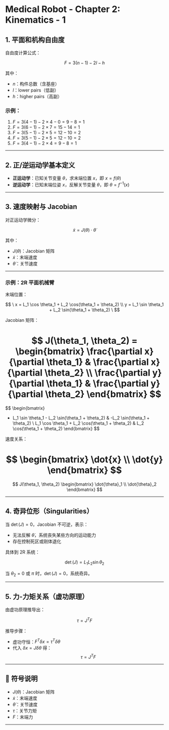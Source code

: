 # Medical Robot - Chapter 2: Kinematics - 1

## 1. 平面和机构自由度

自由度计算公式：

$$
F = 3(n - 1) - 2l - h
$$

其中：

- $n$：构件总数（含基座）
- $l$：lower pairs（低副）
- $h$：higher pairs（高副）

### 示例：

1. $F = 3(4-1) - 2 \times 4 - 0 = 9 - 8 = 1$
2. $F = 3(6-1) - 2 \times 7 = 15 - 14 = 1$
3. $F = 3(5-1) - 2 \times 5 = 12 - 10 = 2$
4. $F = 3(5-1) - 2 \times 5 = 12 - 10 = 2$
5. $F = 3(4-1) - 2 \times 4 = 9 - 8 = 1$

---

## 2. 正/逆运动学基本定义

- **正运动学**：已知关节变量 $\theta$，求末端位置 $x$，即 $x = f(\theta)$
- **逆运动学**：已知末端位姿 $x$，反解关节变量 $\theta$，即 $\theta = f^{-1}(x)$

---

## 3. 速度映射与 Jacobian

对正运动学微分：

$$
\dot{x} = J(\theta) \cdot \dot{\theta}
$$

其中：

- $J(\theta)$：Jacobian 矩阵
- $\dot{x}$：末端速度
- $\dot{\theta}$：关节速度

---

### 示例：2R 平面机械臂

末端位置：

$$
\
x = L_1 \cos \theta_1 + L_2 \cos(\theta_1 + \theta_2) \\
y = L_1 \sin \theta_1 + L_2 \sin(\theta_1 + \theta_2)
\
$$

Jacobian 矩阵：

$$
J(\theta_1, \theta_2) =
\begin{bmatrix}
\frac{\partial x}{\partial \theta_1} & \frac{\partial x}{\partial \theta_2} \\
\frac{\partial y}{\partial \theta_1} & \frac{\partial y}{\partial \theta_2}
\end{bmatrix}
$$
=
$$
\begin{bmatrix}
- L_1 \sin \theta_1 - L_2 \sin(\theta_1 + \theta_2) & -L_2 \sin(\theta_1 + \theta_2) \\
L_1 \cos \theta_1 + L_2 \cos(\theta_1 + \theta_2) & L_2 \cos(\theta_1 + \theta_2)
\end{bmatrix}
$$

速度关系：

$$
\begin{bmatrix}
\dot{x} \\
\dot{y}
\end{bmatrix}
$$
=
$$
J(\theta_1, \theta_2)
\begin{bmatrix}
\dot{\theta}_1 \\
\dot{\theta}_2
\end{bmatrix}
$$

---

## 4. 奇异位形（Singularities）

当 $\det(J) = 0$，Jacobian 不可逆，表示：

- 无法反解 $\dot{\theta}$，系统丧失某些方向的运动能力
- 存在控制死区或刚体退化

具体到 2R 系统：

$$
\det(J) = L_1 L_2 \sin \theta_2
$$

当 $\theta_2 = 0$ 或 $\pi$ 时，$\det(J) = 0$，系统奇异。

---

## 5. 力-力矩关系（虚功原理）

由虚功原理推导出：

$$
\tau = J^T F
$$

推导步骤：

- 虚功守恒：$F^T \delta x = \tau^T \delta \theta$
- 代入 $\delta x = J \delta \theta$ 得：
  $$
  \tau = J^T F
  $$

---

## 📌 符号说明

- $J(\theta)$：Jacobian 矩阵
- $\dot{x}$：末端速度
- $\dot{\theta}$：关节速度
- $\tau$：关节力矩
- $F$：末端力

---
